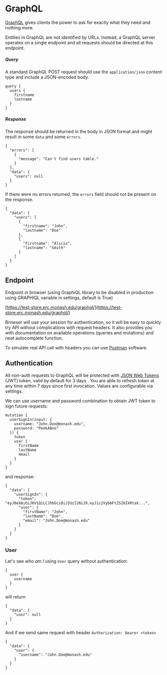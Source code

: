 # GraphQL

[GraphQL](https://graphql.org/) gives clients the power to ask for exactly what they need and nothing more.

Entities in GraphQL are not identified by URLs. Instead, a GraphQL server operates on a single endpoint and all requests should be directed at this endpoint.

##### Query

A standard GraphQL POST request should use the `application/json` content type and include a JSON-encoded body.

```
query {
  users {
    firstname
    lastname
  }
}
```

##### Response

The response should be returned in the body in JSON format and might result in some `data` and some `errors`.

```
{
  "errors": [
    {
      "message": "Can't find users table."
    }
  ],
  "data": {
    "users": null
  }
}
```

If there were no errors returned, the `errors` field should not be present on the response.

```
{
  "data": {
    "users": [
      {
        "firstname": "John",
        "lastname": "Doe"
      },
      {
        "firstname": "Alicia",
        "lastname": "Smith"
      }
    ]
  }
}
```

## Endpoint

Endpoint in browser (using GraphiQL library to be disabled in production using GRAPHIQL variable in settings, default is True)

[https://test-store.erc.monash.edu/graphql/](https://test-store.erc.monash.edu/graphql/)

Browser will use your session for authentication, so it will be easy to quickly try API without complications with request headers. It also provides you with documentation on available operations (queries and mutations) and neat autocomplete function.

To simulate real API call with headers you can use [Postman](https://www.postman.com/) software.

## Authentication

All non-auth requests to GraphQL will be protected with [JSON Web Tokens](https://jwt.io/) (JWT) token, valid by default for 3 days . You are able to refresh token at any time within 7 days since first invocation. Values are configurable via settings.

We can use username and password combination to obtain JWT token to sign future requests:

```
mutation {
  userSignIn(input: {
    username: "John.Doe@monash.edu",
    password: "PeekABoo"
  }) {
    token
    user {
      firstName
      lastName
      email
    }
  }
}
```

and response:

```
{
  "data": {
    "userSignIn": {
      "token": "eyJ0eXAiOiJKV1QiLCJhbGciOiJIUzI1NiJ9.eyJ1c2VybmFtZSI6IkRtaX...",
      "user": {
        "firstName": "John",
        "lastName": "Doe",
        "email": "John.Doe@monash.edu"
      }
    }
  }
}
```

### User

Let's see *who am I* using `User` query without authentication:

```
{
  user {
    username
  }
}
```

will return

```
{
  "data": {
    "user": null
  }
}
```

And if we send same request with header `Authorization: Bearer <token>`

```
{
  "data": {
    "user": {
      "username": "John.Doe@monash.edu"
    }
  }
}
```